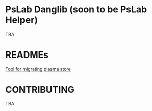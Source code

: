 # PsLab Danglib (soon to be PsLab Helper)

TBA

# READMEs

[Tool for migrating plasma store](./.documents/migration-tool..md)

# CONTRIBUTING

TBA
